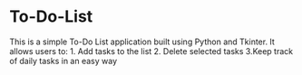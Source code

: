 # To-Do-List
This is a simple To-Do List application built using Python and Tkinter. It allows users to:  1. Add tasks to the list  2. Delete selected tasks  3.Keep track of daily tasks in an easy way
